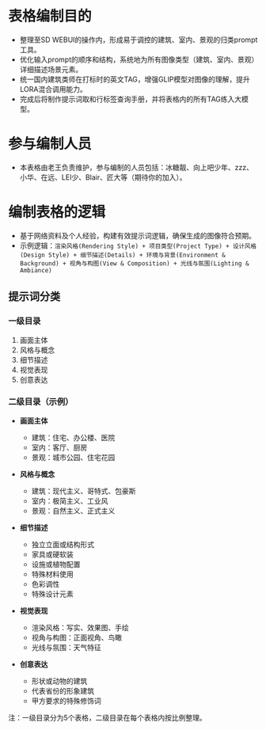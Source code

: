# 表格编制目的
- 整理至SD WEBUI的操作内，形成易于调控的建筑、室内、景观的归类prompt工具。
- 优化输入prompt的顺序和结构，系统地为所有图像类型（建筑、室内、景观）详细描述场景元素。
- 统一国内建筑类师在打标时的英文TAG，增强GLIP模型对图像的理解，提升LORA混合调用能力。
- 完成后将制作提示词取和行标签查询手册，并将表格内的所有TAG练入大模型。

# 参与编制人员
- 本表格由老王负责维护，参与编制的人员包括：冰糖靓、向上吧少年、zzz、小华、在远、LEI少、Blair、匠大等（期待你的加入）。

# 编制表格的逻辑
- 基于网络资料及个人经验，构建有效提示词逻辑，确保生成的图像符合预期。
- 示例逻辑：`渲染风格(Rendering Style) + 项目类型(Project Type) + 设计风格(Design Style) + 细节描述(Details) + 环境与背景(Environment & Background) + 视角与构图(View & Composition) + 光线与氛围(Lighting & Ambiance)`

## 提示词分类
### 一级目录
1. 画面主体
2. 风格与概念
3. 细节描述
4. 视觉表现
5. 创意表达

### 二级目录（示例）
- **画面主体**
  - 建筑：住宅、办公楼、医院
  - 室内：客厅、厨房
  - 景观：城市公园、住宅花园

- **风格与概念**
  - 建筑：现代主义、哥特式、包豪斯
  - 室内：极简主义、工业风
  - 景观：自然主义、正式主义

- **细节描述**
  - 独立立面或结构形式
  - 家具或硬软装
  - 设施或植物配置
  - 特殊材料使用
  - 色彩调性
  - 特殊设计元素

- **视觉表现**
  - 渲染风格：写实、效果图、手绘
  - 视角与构图：正面视角、鸟瞰
  - 光线与氛围：天气特征

- **创意表达**
  - 形状或动物的建筑
  - 代表省份的形象建筑
  - 甲方要求的特殊修饰词

注：一级目录分为5个表格，二级目录在每个表格内按比例整理。
